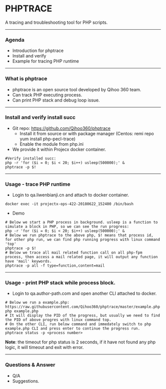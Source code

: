# PHPTRACE

A tracing and troubleshooting tool for PHP scripts.

---

### Agenda 

- Introduction for phptrace
- Install and verify 
- Example for tracing PHP runtime

---

### What is phptrace

- phptrace is an open source tool developed by Qihoo 360 team.
- Can track PHP executing process.
- Can print PHP stack and debug loop issue.

---

### Install and verify install succ

- Git repo: https://github.com/Qihoo360/phptrace
  - Install it from source or with package manager (Centos: remi repo yum install php-pecl-trace)
  - Enable the module from php.ini 
- We provide it within Projecx docker container.

```
#Verify installed succ:
php -r 'for ($i = 0; $i < 20; $i++) usleep(500000);' &     
phptrace -p $!                                            
```

---

### Usage - trace PHP runtime

- Login to qa.liwenbianji.cn and attach to docker container.
```
docker exec -it projectx-ops-422-20180622_152400 /bin/bash
```
- Demo

```
# Below we start a PHP process in background. usleep is a function to simulate a block in PHP, so we can see the run progress:
php -r 'for ($i = 0; $i < 20; $i++) usleep(500000);' & 
# Below we run phptrace to the above php, $! means that process id, for other php run, we can find php running progress with linux command 'top'
phptrace -p $! 
# Below we trace all mail related function call on all php-fpm process, then access a mail related page, it will output any function have 'mail' keywords.
phptrace -p all -f type=function,content=mail  
```

---

### Usage - print PHP stack while process block.

- Login to qa.author-path.com and open another CLI attached to docker.
```
# Below we run a example.php: https://raw.githubusercontent.com/Qihoo360/phptrace/master/example.php
php example.php  
# It will display the PID of the progress, but usually we need to find the PID of above progres with linux command top.
# On the other CLI, run below command and immedately switch to php example.php CLI and press enter to continue the progress run.
phptrace status -p <process number>

```
**Note**: the timeout for php status is 2 seconds, if it have not found any php logic, it will timeout and exit with error.

---

### Questions & Answer

- Q/A
- Suggestions.

